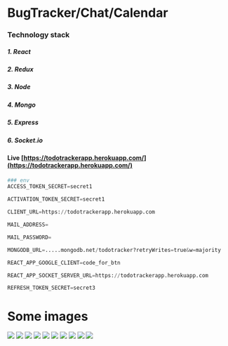 


# BugTracker/Chat/Calendar

### Technology stack

##### 1. React

##### 2. Redux

##### 3. Node

##### 4. Mongo

##### 5. Express

##### 6. Socket.io


#### Live [https://todotrackerapp.herokuapp.com/](https://todotrackerapp.herokuapp.com/)

```python
### env
ACCESS_TOKEN_SECRET=secret1

ACTIVATION_TOKEN_SECRET=secret1

CLIENT_URL=https://todotrackerapp.herokuapp.com

MAIL_ADDRESS=

MAIL_PASSWORD=

MONGODB_URL=.....mongodb.net/todotracker?retryWrites=true&w=majority

REACT_APP_GOOGLE_CLIENT=code_for_btn

REACT_APP_SOCKET_SERVER_URL=https://todotrackerapp.herokuapp.com

REFRESH_TOKEN_SECRET=secret3

```

# Some images

![](readme/1.png)
![](readme/2.png)
![](readme/3.png)
![](readme/4.png)
![](readme/5.png)
![](readme/6.png)
![](readme/7.png)
![](readme/8.png)
![](readme/9.png)
![](readme/10.png)


